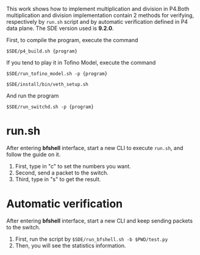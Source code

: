 This work shows how to implement multiplication and division in P4.Both multiplication and division implementation contain 2 methods for verifying, respectively by `run.sh` script and by automatic verification defined in P4 data plane. The SDE version used is **9.2.0**.



First, to compile the program, execute the command

`$SDE/p4_build.sh {program}`



If you tend to play it in Tofino Model, execute the command

`$SDE/run_tofino_model.sh -p {program}`

`$SDE/install/bin/veth_setup.sh`



And run the program

`$SDE/run_switchd.sh -p {program}`



# run.sh

After entering **bfshell** interface,  start a new CLI to execute `run.sh`, and follow the guide on it.

1. First, type in "c" to set the numbers you want.
2. Second, send a packet to the switch.
3. Third, type in "s" to get the result.



# Automatic verification

After entering **bfshell** interface, start a new CLI and keep sending packets to the switch.

1. First, run the script by `$SDE/run_bfshell.sh -b $PWD/test.py`
2. Then, you will see the statistics information.